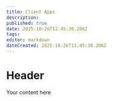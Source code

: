 ```yaml
---
title: Client Apps
description: 
published: true
date: 2025-10-26T11:45:30.206Z
tags: 
editor: markdown
dateCreated: 2025-10-26T11:45:30.206Z
---
```


# Header
Your content here